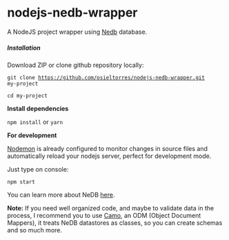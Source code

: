 # nodejs-nedb-wrapper
A NodeJS project wrapper using [Nedb](https://github.com/louischatriot/nedb) database.
##### Installation  
Download ZIP or clone github repository locally:  
  
<code>git clone https://github.com/osieltorres/nodejs-nedb-wrapper.git my-project</code>  
  
<code>cd my-project</code>  

**Install dependencies**  
  
<code>npm install</code>  or 
`yarn`  

**For development**  
  
[Nodemon](https://nodemon.io/) is already configured to monitor changes in source files 
and automatically reload your nodejs server, 
perfect for development mode.  
  
Just type on console:
  
`npm start`    

You can learn more about NeDB [here](https://github.com/louischatriot/nedb).  

**Note:** If you need well organized code, and maybe to validate data in the process, 
I recommend you to use [Camo](https://www.npmjs.com/package/camo), an ODM (Object Document Mappers), 
it treats NeDB datastores as classes, so you can create schemas and so much more.